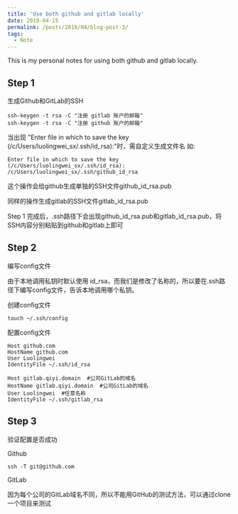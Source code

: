 ```yaml
---
title: 'Use both github and gitlab locally'
date: 2019-04-15
permalink: /posts/2019/04/blog-post-3/
tags:
  - Note
---
```


This is my personal notes for using both github and gitlab locally.


Step 1
------
生成Github和GitLab的SSH

```shell
ssh-keygen -t rsa -C "注册 gitlab 账户的邮箱"
ssh-keygen -t rsa -C "注册 github 账户的邮箱"
```
当出现 "Enter file in which to save the key (/c/Users/luolingwei_sx/.ssh/id_rsa):"时，需自定义生成文件名
如: 
```shell
Enter file in which to save the key (/c/Users/luolingwei_sx/.ssh/id_rsa): /c/Users/luolingwei_sx/.ssh/github_id_rsa
```
这个操作会给github生成单独的SSH文件github_id_rsa.pub  

同样的操作生成gitlab的SSH文件gitlab_id_rsa.pub  

Step 1 完成后，.ssh路径下会出现github_id_rsa.pub和gitlab_id_rsa.pub，将SSH内容分别粘贴到github和gitlab上即可


Step 2
------
编写config文件

由于本地调用私钥时默认使用 id_rsa，而我们是修改了名称的，所以要在.ssh路径下编写config文件，告诉本地调用哪个私钥。

创建config文件
```shell
touch ~/.ssh/config
```

配置config文件
```shell
Host github.com
HostName github.com
User Luolingwei
IdentityFile ~/.ssh/id_rsa

Host gitlab.qiyi.domain  #公司GitLab的域名
HostName gitlab.qiyi.domain  #公司GitLab的域名
User Luolingwei  #任意名称
IdentityFile ~/.ssh/gitlab_rsa
```


Step 3
------
验证配置是否成功

Github

```shell
ssh -T git@github.com
```

GitLab

因为每个公司的GitLab域名不同，所以不能用GitHub的测试方法，可以通过clone一个项目来测试
